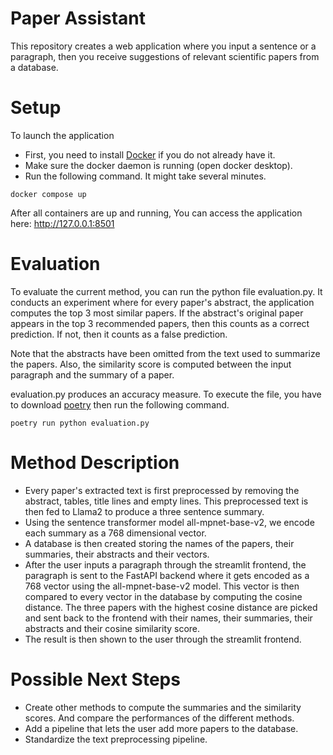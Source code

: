 # Paper Assistant
This repository creates a web application where you input a sentence or a paragraph, then you receive suggestions of relevant scientific papers from a database.

# Setup
To launch the application
- First, you need to install [Docker](https://www.docker.com/products/docker-desktop/) if you do not already have it.
- Make sure the docker daemon is running (open docker desktop).
- Run the following command. It might take several minutes.
```
docker compose up
```

After all containers are up and running, You can access the application here: 
http://127.0.0.1:8501

# Evaluation
To evaluate the current method, you can run the python file evaluation.py. It conducts an experiment where for every paper's abstract, the application computes the top 3 most similar papers. If the abstract's original paper appears in the top 3 recommended papers, then this counts as a correct prediction. If not, then it counts as a false prediction.


Note that the abstracts have been omitted from the text used to summarize the papers. Also, the similarity score is computed between the input paragraph and the summary of a paper. 

evaluation.py produces an accuracy measure. To execute the file, you have to download [poetry](https://python-poetry.org/docs/#installation) then run the following command.
```
poetry run python evaluation.py
```

# Method Description

- Every paper's extracted text is first preprocessed by removing the abstract, tables, title lines and empty lines. This preprocessed text is then fed to Llama2 to produce a three sentence summary. 
- Using the sentence transformer model all-mpnet-base-v2, we encode each summary as a 768 dimensional vector.
- A database is then created storing the names of the papers, their summaries, their abstracts and their vectors.
- After the user inputs a paragraph through the streamlit frontend, the paragraph is sent to the FastAPI backend where it gets encoded as a 768 vector using the all-mpnet-base-v2 model. This vector is then compared to every vector in the database by computing the cosine distance. The three papers with the highest cosine distance are picked and sent back to the frontend with their names, their summaries, their abstracts and their cosine similarity score.
- The result is then shown to the user through the streamlit frontend.

# Possible Next Steps

- Create other methods to compute the summaries and the similarity scores. And compare the performances of the different methods.
- Add a pipeline that lets the user add more papers to the database.
- Standardize the text preprocessing pipeline.